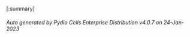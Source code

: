 






[:summary]

###### Auto generated by Pydio Cells Enterprise Distribution v4.0.7 on 24-Jan-2023
